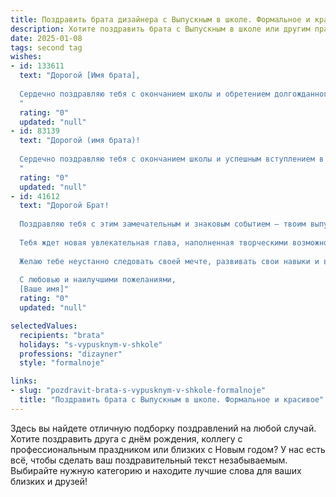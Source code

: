 ```yaml
---
title: Поздравить брата дизайнера с Выпускным в школе. Формальное и красивое
description: Хотите поздравить брата с Выпускным в школе или другим праздником? Наш ИИ создаст незабываемое поздравление, а вы обязательно выделитесь среди других.  
date: 2025-01-08
tags: second tag
wishes:
- id: 133611
  text: "Дорогой [Имя брата],
  
  Сердечно поздравляю тебя с окончанием школы и обретением долгожданного диплома!  Твой талант дизайнера уже сегодня впечатляет, и я уверен, что впереди тебя ждут блестящие успехи и признание. Желаю тебе творческого вдохновения, ярких проектов и реализации всех твоих амбициозных идей. Пусть твой профессиональный путь будет полон радости, новых открытий и достижений!  Будь счастлив!
  "
  rating: "0"
  updated: "null"
- id: 83139
  text: "Дорогой (имя брата)!
  
  Сердечно поздравляю тебя с окончанием школы и успешным вступлением в новую, яркую жизнь!  Пусть твой талант дизайнера расцветает, вдохновляя тебя на создание прекрасных и незабываемых проектов. Желаю тебе творческих успехов,  интересных задач и  всегда оставаться верным своему призванию. С праздником!
  "
  rating: "0"
  updated: "null"
- id: 41612
  text: "Дорогой Брат!
  
  Поздравляю тебя с этим замечательным и знаковым событием — твоим выпускным из школы! Это важный шаг в твоей жизни, и я горжусь тем, что могу разделить с тобой эту радость.
  
  Тебя ждет новая увлекательная глава, наполненная творческими возможностями и перспективами. Профессия дизайнера требует таланта, смелости и упорства, и я уверен, что ты сможешь добиться великолепных успехов в этой сфере.
  
  Желаю тебе неустанно следовать своей мечте, развивать свои навыки и вдохновляться на новые свершения. Пусть каждый день будет полон идей и стремлений, а твое искусство несет радость людям.
  
  С любовью и наилучшими пожеланиями,
  [Ваше имя]"
  rating: "0"
  updated: "null"

selectedValues:
  recipients: "brata"
  holidays: "s-vypusknym-v-shkole"
  professions: "dizayner"
  style: "formalnoje"

links:
- slug: "pozdravit-brata-s-vypusknym-v-shkole-formalnoje"
  title: "Поздравить брата с Выпускным в школе. Формальное и красивое"
---
```


Здесь вы найдете отличную подборку поздравлений на любой случай.
Хотите поздравить друга с днём рождения, коллегу с профессиональным праздником или близких с Новым годом? У нас есть всё, чтобы сделать ваш поздравительный текст незабываемым. Выбирайте нужную категорию и находите лучшие слова для ваших близких и друзей!
